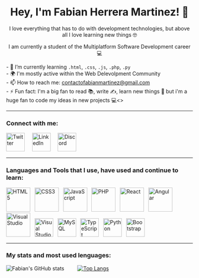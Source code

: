 ### <h1 align="center"> Hey, I'm Fabian Herrera Martinez! 👋 </h1>
<p align="center">I love everything that has to do with development technologies, but above all I love learning new things 🤓</p>
<p align="center">I am currently a student of the Multiplatform Software Development career 💻</p>
- 🌱 I’m currently learning <code>.html</code>, <code>.css</code>, <code>.js</code>, <code>.php</code>, <code>.py</code> <br>
- 🌍 I'm mostly active within the Web Delevolpment Community <br>
- 📫 How to reach me: <a href="mailto:contactofabianmartinez@gmail.com">contactofabianmartinez@gmail.com</a> <br>
- ⚡ Fun fact: I'm a big fan to read 📚, write ✍, learn new things 🧠 but i'm a huge fan to code my ideas in new projects 💻<>

<hr>

<!-- Connect with me -->

<h3 align="left">Connect with me:</h3>

<a href="https://www.twitter.com/FabianHMz_"><img src="https://user-images.githubusercontent.com/95977433/167311941-e7278fd9-15f9-49a5-addc-4badff1a3835.png" alt="Twitter" width="50" heigth="50" style="max-width= 10 0%;"></a>
&nbsp; &nbsp;
<a href="https://www.linkedin.com/in/fabianhmz/"><img src="https://user-images.githubusercontent.com/95977433/167311930-54214ac1-de84-432f-9026-e1225c814d6f.png" alt="LinkedIn" width="50" heigth="50" style="max-width= 10 0%;"></a>
&nbsp; &nbsp;
<a href="https://discord.gg/gdRmAa5xHU"><img src="https://user-images.githubusercontent.com/95977433/167311923-5604170f-063d-4981-bdc3-3ff2195b2d17.png" alt="Discord" width="50" heigth="50" style="max-width= 10 0%;"></a>

<hr>

<!-- Lenguajes and Tools -->

<h3 align="left">Languages and Tools that I use, have used and continue to learn:</h3>

<a href="https://developer.mozilla.org/es/docs/Web/HTML"><img src="https://user-images.githubusercontent.com/95977433/167311674-c117ceff-99f0-4bcd-9e9b-fffd27358709.png" alt="HTML5" width="65" heigth="65" style="max-width= 10 0%;"></a>
&nbsp;
<a href="https://developer.mozilla.org/es/docs/Web/CSS"><img src="https://user-images.githubusercontent.com/95977433/167311711-4702314c-729c-40d3-8a39-41388f66a215.png" alt="CSS3" width="65" heigth="65" style="max-width= 10 0%;"></a>
&nbsp;
<a href="https://developer.mozilla.org/es/docs/Web/JavaScript"><img src="https://user-images.githubusercontent.com/95977433/167311815-75f5b318-8547-43aa-9c96-59a94c8b1e8c.png" alt="JavaScript" width="65" heigth="65" style="max-width= 10 0%;"></a>
&nbsp;
<a href="https://www.php.net/manual/es/intro-whatis.php"><img src="https://user-images.githubusercontent.com/95977433/167311851-46a5b81a-1aeb-48d2-9610-ae5f0478eb68.png" alt="PHP" width="65" heigth="65" style="max-width= 10 0%;"></a>
&nbsp;
<a href="https://es.reactjs.org/"><img src="https://user-images.githubusercontent.com/95977433/167311868-4295f877-3cd7-4d17-bb0e-8c65dc5457d7.png" alt="React" width="65" heigth="65" style="max-width= 10 0%;"></a>
&nbsp;
<a href="https://angular.io/"><img src="https://user-images.githubusercontent.com/95977433/167311880-edbc7f8f-66ab-406c-9c20-9f12763ac7dc.png" alt="Angular" width="65" heigth="65" style="max-width= 10 0%;"></a>
&nbsp;
<a href="https://visualstudio.microsoft.com/es/"><img src="https://user-images.githubusercontent.com/95977433/167311831-068ce061-72ff-4571-b4ac-12e09b6a1b00.png" alt="Visual Studio" width="65" heigth="65" style="max-width= 10 0%;"></a>
&nbsp;
<a href="https://code.visualstudio.com/"><img src="https://user-images.githubusercontent.com/95977433/167314596-f8574a81-6ad9-4f48-ab27-7ee01b17ff5c.png" alt="Visual Studio Code" width="50" heigth="50" style="max-width= 15 0%;"></a>
&nbsp;
<a href="https://www.mysql.com/"><img src="https://user-images.githubusercontent.com/95977433/167313651-24b414e7-b0fb-4ea5-b41b-8903688bf160.png" alt="MySQL" width="50" heigth="50" style="max-width= 15 0%;"></a>
&nbsp;
<a href="https://www.typescriptlang.org/"><img src="https://user-images.githubusercontent.com/95977433/167314530-7fe173a2-37cb-4759-b1bb-4ccdd22c7449.png" alt="TypeScript" width="50" heigth="50" style="max-width= 15 0%;"></a>
&nbsp;
<a href="https://www.python.org/"><img src="https://user-images.githubusercontent.com/95977433/167314622-8981ee27-e874-419c-b297-33d2aaca5eae.png" alt="Python" width="50" heigth="50" style="max-width= 15 0%;"></a>
&nbsp;
<a href="https://getbootstrap.com/"><img src="https://user-images.githubusercontent.com/95977433/167314685-488930ae-4498-477b-8d62-0d37e55a8e3a.png" alt="Bootstrap" width="50" heigth="50" style="max-width= 15 0%;"></a>

<hr>

<!-- Stats and lenguages -->
<h3 align="left">My stats and most used lenguages:</h3>

![Fabian's GitHub stats](https://github-readme-stats.vercel.app/api?username=fabianhmzz&show_icons=true&theme=radical)
&nbsp; &nbsp; &nbsp; &nbsp; 
[![Top Langs](https://github-readme-stats.vercel.app/api/top-langs/?username=fabianhmzz&layout=compact&theme=radical&langs_count=8)](https://github.com/fabianhmzz/github-readme-stats)
<!--
**FabianHMzz/FabianHMzz** is a ✨ _special_ ✨ repository because its `README.md` (this file) appears on your GitHub profile.

Here are some ideas to get you started:

- 🔭 I’m currently working on ...
- 🌱 I’m currently learning ...
- 👯 I’m looking to collaborate on ...
- 🤔 I’m looking for help with ...
- 💬 Ask me about ...
- 📫 How to reach me: ...
- 😄 Pronouns: ...
- ⚡ Fun fact: ...
-->
